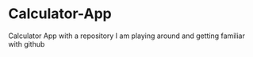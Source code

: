 # Calculator-App
Calculator App with a repository
I am playing around and getting familiar with github
